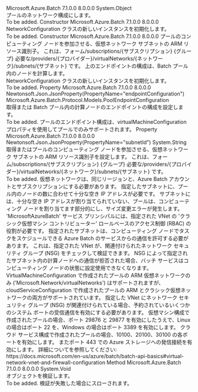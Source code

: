 <Type Name="NetworkConfiguration" FullName="Microsoft.Azure.Batch.Protocol.Models.NetworkConfiguration">
  <TypeSignature Language="C#" Value="public class NetworkConfiguration" />
  <TypeSignature Language="ILAsm" Value=".class public auto ansi beforefieldinit NetworkConfiguration extends System.Object" />
  <TypeSignature Language="DocId" Value="T:Microsoft.Azure.Batch.Protocol.Models.NetworkConfiguration" />
  <TypeSignature Language="VB.NET" Value="Public Class NetworkConfiguration" />
  <TypeSignature Language="F#" Value="type NetworkConfiguration = class" />
  <AssemblyInfo>
    <AssemblyName>Microsoft.Azure.Batch</AssemblyName>
    <AssemblyVersion>7.1.0.0</AssemblyVersion>
    <AssemblyVersion>8.0.0.0</AssemblyVersion>
  </AssemblyInfo>
  <Base>
    <BaseTypeName>System.Object</BaseTypeName>
  </Base>
  <Interfaces />
  <Docs>
    <summary>
            プールのネットワーク構成にします。
            </summary>
    <remarks>To be added.</remarks>
  </Docs>
  <Members>
    <Member MemberName=".ctor">
      <MemberSignature Language="C#" Value="public NetworkConfiguration ();" />
      <MemberSignature Language="ILAsm" Value=".method public hidebysig specialname rtspecialname instance void .ctor() cil managed" />
      <MemberSignature Language="DocId" Value="M:Microsoft.Azure.Batch.Protocol.Models.NetworkConfiguration.#ctor" />
      <MemberSignature Language="VB.NET" Value="Public Sub New ()" />
      <MemberType>Constructor</MemberType>
      <AssemblyInfo>
        <AssemblyName>Microsoft.Azure.Batch</AssemblyName>
        <AssemblyVersion>7.1.0.0</AssemblyVersion>
        <AssemblyVersion>8.0.0.0</AssemblyVersion>
      </AssemblyInfo>
      <Parameters />
      <Docs>
        <summary>
            NetworkConfiguration クラスの新しいインスタンスを初期化します。
            </summary>
        <remarks>To be added.</remarks>
      </Docs>
    </Member>
    <Member MemberName=".ctor">
      <MemberSignature Language="C#" Value="public NetworkConfiguration (string subnetId = null, Microsoft.Azure.Batch.Protocol.Models.PoolEndpointConfiguration endpointConfiguration = null);" />
      <MemberSignature Language="ILAsm" Value=".method public hidebysig specialname rtspecialname instance void .ctor(string subnetId, class Microsoft.Azure.Batch.Protocol.Models.PoolEndpointConfiguration endpointConfiguration) cil managed" />
      <MemberSignature Language="DocId" Value="M:Microsoft.Azure.Batch.Protocol.Models.NetworkConfiguration.#ctor(System.String,Microsoft.Azure.Batch.Protocol.Models.PoolEndpointConfiguration)" />
      <MemberSignature Language="VB.NET" Value="Public Sub New (Optional subnetId As String = null, Optional endpointConfiguration As PoolEndpointConfiguration = null)" />
      <MemberSignature Language="F#" Value="new Microsoft.Azure.Batch.Protocol.Models.NetworkConfiguration : string * Microsoft.Azure.Batch.Protocol.Models.PoolEndpointConfiguration -&gt; Microsoft.Azure.Batch.Protocol.Models.NetworkConfiguration" Usage="new Microsoft.Azure.Batch.Protocol.Models.NetworkConfiguration (subnetId, endpointConfiguration)" />
      <MemberType>Constructor</MemberType>
      <AssemblyInfo>
        <AssemblyName>Microsoft.Azure.Batch</AssemblyName>
        <AssemblyVersion>7.1.0.0</AssemblyVersion>
        <AssemblyVersion>8.0.0.0</AssemblyVersion>
      </AssemblyInfo>
      <Parameters>
        <Parameter Name="subnetId" Type="System.String" />
        <Parameter Name="endpointConfiguration" Type="Microsoft.Azure.Batch.Protocol.Models.PoolEndpointConfiguration" />
      </Parameters>
      <Docs>
        <param name="subnetId">プールのコンピューティング ノードを参加させる、仮想ネットワーク サブネットの ARM リソース識別子。 これは、フォーム/subscriptions/{サブスクリプション} {グループ} 必要な/providers/{プロバイダー}/virtualNetworks/{ネットワーク}/subnets/{サブネット} です。</param>
        <param name="endpointConfiguration">上のエンドポイントの構成は、Batch プール内のノードを計算します。</param>
        <summary>
            NetworkConfiguration クラスの新しいインスタンスを初期化します。
            </summary>
        <remarks>To be added.</remarks>
      </Docs>
    </Member>
    <Member MemberName="EndpointConfiguration">
      <MemberSignature Language="C#" Value="public Microsoft.Azure.Batch.Protocol.Models.PoolEndpointConfiguration EndpointConfiguration { get; set; }" />
      <MemberSignature Language="ILAsm" Value=".property instance class Microsoft.Azure.Batch.Protocol.Models.PoolEndpointConfiguration EndpointConfiguration" />
      <MemberSignature Language="DocId" Value="P:Microsoft.Azure.Batch.Protocol.Models.NetworkConfiguration.EndpointConfiguration" />
      <MemberSignature Language="VB.NET" Value="Public Property EndpointConfiguration As PoolEndpointConfiguration" />
      <MemberSignature Language="F#" Value="member this.EndpointConfiguration : Microsoft.Azure.Batch.Protocol.Models.PoolEndpointConfiguration with get, set" Usage="Microsoft.Azure.Batch.Protocol.Models.NetworkConfiguration.EndpointConfiguration" />
      <MemberType>Property</MemberType>
      <AssemblyInfo>
        <AssemblyName>Microsoft.Azure.Batch</AssemblyName>
        <AssemblyVersion>7.1.0.0</AssemblyVersion>
        <AssemblyVersion>8.0.0.0</AssemblyVersion>
      </AssemblyInfo>
      <Attributes>
        <Attribute>
          <AttributeName>Newtonsoft.Json.JsonProperty(PropertyName="endpointConfiguration")</AttributeName>
        </Attribute>
      </Attributes>
      <ReturnValue>
        <ReturnType>Microsoft.Azure.Batch.Protocol.Models.PoolEndpointConfiguration</ReturnType>
      </ReturnValue>
      <Docs>
        <summary>
            取得または Batch プール内の計算ノードのエンドポイントの構成を設定します。
            </summary>
        <value>To be added.</value>
        <remarks>
            プールのエンドポイント構成は、virtualMachineConfiguration プロパティを使用してプールでのみサポートされます。
            </remarks>
      </Docs>
    </Member>
    <Member MemberName="SubnetId">
      <MemberSignature Language="C#" Value="public string SubnetId { get; set; }" />
      <MemberSignature Language="ILAsm" Value=".property instance string SubnetId" />
      <MemberSignature Language="DocId" Value="P:Microsoft.Azure.Batch.Protocol.Models.NetworkConfiguration.SubnetId" />
      <MemberSignature Language="VB.NET" Value="Public Property SubnetId As String" />
      <MemberSignature Language="F#" Value="member this.SubnetId : string with get, set" Usage="Microsoft.Azure.Batch.Protocol.Models.NetworkConfiguration.SubnetId" />
      <MemberType>Property</MemberType>
      <AssemblyInfo>
        <AssemblyName>Microsoft.Azure.Batch</AssemblyName>
        <AssemblyVersion>7.1.0.0</AssemblyVersion>
        <AssemblyVersion>8.0.0.0</AssemblyVersion>
      </AssemblyInfo>
      <Attributes>
        <Attribute>
          <AttributeName>Newtonsoft.Json.JsonProperty(PropertyName="subnetId")</AttributeName>
        </Attribute>
      </Attributes>
      <ReturnValue>
        <ReturnType>System.String</ReturnType>
      </ReturnValue>
      <Docs>
        <summary>
            取得またはプールのコンピューティング ノードを参加させる、仮想ネットワーク サブネットの ARM リソース識別子を設定します。 これは、フォーム/subscriptions/{サブスクリプション} {グループ} 必要な/providers/{プロバイダー}/virtualNetworks/{ネットワーク}/subnets/{サブネット} です。
            </summary>
        <value>To be added.</value>
        <remarks>
            仮想ネットワークは、同じリージョンと、Azure Batch アカウントとサブスクリプションにする必要があります。 指定したサブネットに、プール内のノードの数に合わせて十分な空き IP アドレスが必要です。
            サブネットには、十分な空き IP アドレスが割り当てられていない、プールは、コンピューティング ノードを割り当てます部分的にし、サイズ変更エラーが発生します。
            'MicrosoftAzureBatch' サービス プリンシパルには、指定された VNet の 'クラシック仮想マシン コントリビューター' ロールベースのアクセス制御 (RBAC) の役割が必要です。 指定されたサブネットは、コンピューティング ノードでタスクをスケジュールできる Azure Batch のサービスからの通信を許可する必要があります。 これは、指定された VNet が、関連付けられたネットワーク セキュリティ グループ (NSG) をチェックして検証できます。 NSG によって指定されたサブネット内の計算ノードへの通信が拒否された場合、バッチ サービスはコンピューティング ノードの状態に設定使用できなくなります。 VirtualMachineConfiguration で作成されたプールの ARM 仮想ネットワークのみ ('Microsoft.Network/virtualNetworks') はサポートされますが、cloudServiceConfiguration で作成されたプールの ARM とクラシック仮想ネットワークの両方がサポートされています。 指定した VNet にネットワーク セキュリティ グループ (NSG) が関連付けられている場合、予約されているいくつかのシステム ポートの受信通信を有効にする必要があります。 仮想マシン構成で作成されたプールの場合、ポート 29876 と 29877 を有効にしたうえで、Linux の場合はポート 22 を、Windows の場合はポート 3389 を有効にします。 クラウド サービス構成で作成されたプールの場合、10100、20100、30100 の各ポートを有効にします。 またポート 443 での Azure ストレージへの発信接続を有効にします。 詳細についてを参照してください: https://docs.microsoft.com/en-us/azure/batch/batch-api-basics#virtual-network-vnet-and-firewall-configuration
            </remarks>
      </Docs>
    </Member>
    <Member MemberName="Validate">
      <MemberSignature Language="C#" Value="public virtual void Validate ();" />
      <MemberSignature Language="ILAsm" Value=".method public hidebysig newslot virtual instance void Validate() cil managed" />
      <MemberSignature Language="DocId" Value="M:Microsoft.Azure.Batch.Protocol.Models.NetworkConfiguration.Validate" />
      <MemberSignature Language="VB.NET" Value="Public Overridable Sub Validate ()" />
      <MemberSignature Language="F#" Value="abstract member Validate : unit -&gt; unit&#xA;override this.Validate : unit -&gt; unit" Usage="networkConfiguration.Validate " />
      <MemberType>Method</MemberType>
      <AssemblyInfo>
        <AssemblyName>Microsoft.Azure.Batch</AssemblyName>
        <AssemblyVersion>7.1.0.0</AssemblyVersion>
        <AssemblyVersion>8.0.0.0</AssemblyVersion>
      </AssemblyInfo>
      <ReturnValue>
        <ReturnType>System.Void</ReturnType>
      </ReturnValue>
      <Parameters />
      <Docs>
        <summary>
            オブジェクトを検証します。
            </summary>
        <remarks>To be added.</remarks>
        <exception cref="T:Microsoft.Rest.ValidationException">
            検証が失敗した場合にスローされます。
            </exception>
      </Docs>
    </Member>
  </Members>
</Type>